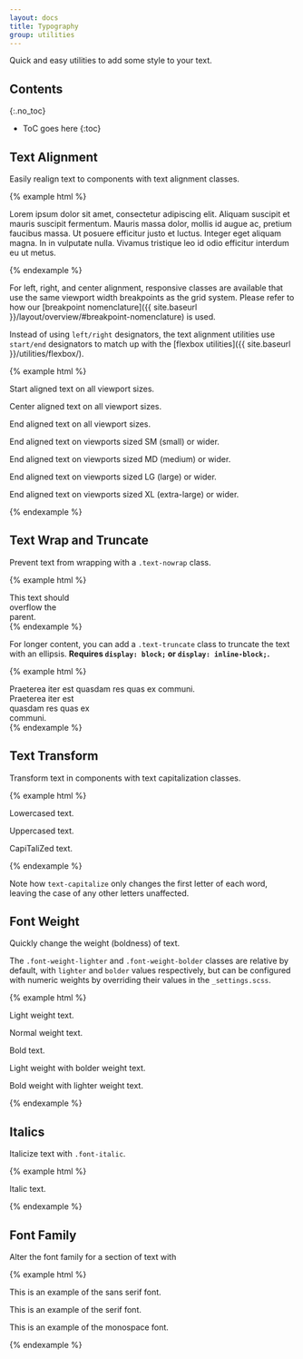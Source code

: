 ```yaml
---
layout: docs
title: Typography
group: utilities
---
```


Quick and easy utilities to add some style to your text.

## Contents
{:.no_toc}

* ToC goes here
{:toc}

## Text Alignment

Easily realign text to components with text alignment classes.

{% example html %}
<p class="text-justify">Lorem ipsum dolor sit amet, consectetur adipiscing elit. Aliquam suscipit et mauris suscipit fermentum. Mauris massa dolor, mollis id augue ac, pretium faucibus massa. Ut posuere efficitur justo et luctus. Integer eget aliquam magna. In in vulputate nulla. Vivamus tristique leo id odio efficitur interdum eu ut metus.</p>
{% endexample %}

For left, right, and center alignment, responsive classes are available that use the same viewport width breakpoints as the grid system.  Please refer to how our [breakpoint nomenclature]({{ site.baseurl }}/layout/overview/#breakpoint-nomenclature) is used.

Instead of using `left/right` designators, the text alignment utilities use `start/end` designators to match up with the [flexbox utilities]({{ site.baseurl }}/utilities/flexbox/).

{% example html %}
<p class="text-start">Start aligned text on all viewport sizes.</p>
<p class="text-center">Center aligned text on all viewport sizes.</p>
<p class="text-end">End aligned text on all viewport sizes.</p>

<p class="text-sm-end">End aligned text on viewports sized SM (small) or wider.</p>
<p class="text-md-end">End aligned text on viewports sized MD (medium) or wider.</p>
<p class="text-lg-end">End aligned text on viewports sized LG (large) or wider.</p>
<p class="text-xl-end">End aligned text on viewports sized XL (extra-large) or wider.</p>
{% endexample %}

## Text Wrap and Truncate

Prevent text from wrapping with a `.text-nowrap` class.

{% example html %}
<div class="card card-body text-nowrap" style="width: 8rem;">
    This text should overflow the parent.
</div>
{% endexample %}

For longer content, you can add a `.text-truncate` class to truncate the text with an ellipsis.  **Requires `display: block;` or `display: inline-block;`.**

{% example html %}
<!-- Block -->
<div class="row">
  <div class="col-2 text-truncate">
      Praeterea iter est quasdam res quas ex communi.
  </div>
</div>

<!-- Inline block -->
<div class="d-inline-block text-truncate" style="max-width: 150px;">
  Praeterea iter est quasdam res quas ex communi.
</div>
{% endexample %}

## Text Transform

Transform text in components with text capitalization classes.

{% example html %}
<p class="text-lowercase">Lowercased text.</p>
<p class="text-uppercase">Uppercased text.</p>
<p class="text-capitalize">CapiTaliZed text.</p>
{% endexample %}

Note how `text-capitalize` only changes the first letter of each word, leaving the case of any other letters unaffected.

## Font Weight

Quickly change the weight (boldness) of text.

The `.font-weight-lighter` and `.font-weight-bolder` classes are relative by default, with `lighter` and `bolder` values respectively, but can be configured with numeric weights by overriding their values in the `_settings.scss`.

{% example html %}
<p class="font-weight-light">Light weight text.</p>
<p class="font-weight-normal">Normal weight text.</p>
<p class="font-weight-bold">Bold text.</p>
<p class="font-weight-light">Light weight with <span class="font-weight-bolder">bolder weight</span> text.</p>
<p class="font-weight-bold">Bold weight with <span class="font-weight-lighter">lighter weight</span> text.</p>
{% endexample %}

## Italics

Italicize text with `.font-italic`.

{% example html %}
<p class="font-italic">Italic text.</p>
{% endexample %}

## Font Family

Alter the font family for a section of text with

{% example html %}
<p class="font-family-sans-serif">This is an example of the sans serif font.</p>
<p class="font-family-serif">This is an example of the serif font.</p>
<p class="font-family-monospace">This is an example of the monospace font.</p>
{% endexample %}